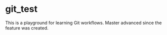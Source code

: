 git_test
========
This is a playground for learning Git workflows.
Master advanced since the feature was created.
